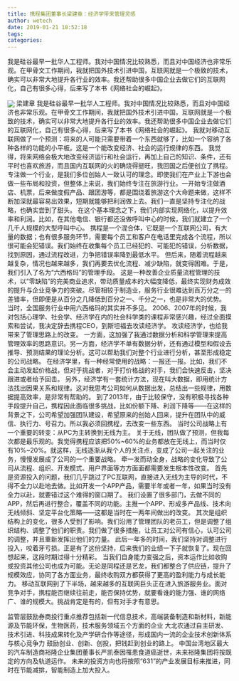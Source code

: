 ```yaml
---
title: 携程集团董事长梁建章：经济学带来管理灵感
author: wetech
date: 2019-01-21 18:52:18
tags: 
categories: 
---
```

我是硅谷最早一批华人工程师。我对中国情况比较熟悉，而且对中国经济也非常乐观。在甲骨文工作期间，我就把国外技术引进中国，互联网就是一个极致的技术，确实可以非常大地提升各行业的效率。我还帮助很多中国企业去做它们的互联网化，自己有很多心得，后来写了本书《网络社会的崛起》。
<!-- more -->
<img align="center" border="0" src="https://imgcdn.yicai.com/uppics/images/2019/01/d11d24370a24680776f2a6a394c24615.jpg" />
梁建章
我是硅谷最早一批华人工程师。我对中国情况比较熟悉，而且对中国经济也非常乐观。在甲骨文工作期间，我就把国外技术引进中国，互联网就是一个极致的技术，确实可以非常大地提升各行业的效率。我还帮助很多中国企业去做它们的互联网化，自己有很多心得，后来写了本书《网络社会的崛起》。
我就对移动互联网做了一个预测：将来的人可能只需要带着一个东西就够了，比如一个容纳了各种各样的功能的小平板。这是一个能改变经济、社会的运行规律的东西。
我觉得，将来网络会极大地改变经济运行和社会运行，再加上自己的知识、条件，还有平时也喜欢旅游，而且国内互联网的火的确烧得挺旺，我回国之后便创立了携程。
专注做一个行业，是我们多位创始人一致认可的理念。即使我们在产业上下游也会做一些布局和投资，但整体上来说，我们始终专注在旅游行业。一开始专注做酒店、机票，后来做度假产品、跟团游等，都是围绕着旅游这个大命题来做，这样不断加深就最容易出效果，短期就能够把利润做上去。我们一直是坚持专注化的战略，也确实尝到了甜头。
在这个基本理念之下，我们内部实现网络化，以提升效率和利润。比如，在其他电信、银行都还没做呼叫中心的时候，我们就建立了一个几千人规模的大型呼叫中心。
携程是一个混合体，它既是一个互联网公司，有大量的数据；也有很多服务环节，需要每个员工和客户在电话里完成各个流程，所以很可能会犯错误。我们始终在收集每个员工已经犯的、可能犯的错误，分析数据，找到原因，通过流程改进，力争把错误率降到最低水平。
但后来，随着流程越来越复杂，情况也越来越多，我们再要去优化流程、减少缺陷，就变得困难。于是，我们引入了名为“六西格玛”的管理手段。
这是一种改善企业质量流程管理的技术，以“零缺陷”的完美商业追求，带动质量成本的大幅度降低，最终实现财务成效的提升与企业竞争力的突破。尽管相较于制造业，服务行业很难达到百万分之一的差错率，但即便是从百分之几降低到百分之一、千分之一，也是非常大的优势。
当时，全国服务行业中用六西格玛的其实并不多见。
2006、2007年的时候，我对包括心理学、社会学、经济学在内的社会科学类的课程非常感兴趣，经过全面摸索和尝试，我决定辞去携程CEO，到斯坦福去攻读经济学。
攻读经济学，也给我带来了管理思路上的改变。
一方面，这加强了我通过数据分析和科学管理来提高管理效率的思路意识。另一方面，经济学不单有数据分析，还有通过模型和假设去推导、预测结果的理论分析。这可以帮助我们对整个行业进行分析，甚至形成稳定的公司战略。
在经济学里，有一种经常使用的战略：一报还一报。比如，我们不会主动发起价格战，但对于挑战者，对于打价格战的对手，我们会快速反击，坚决跟进或者给予回击。
另外，经济学有一套统计方法，现在叫大数据，即用统计方法找出因果关系和规律。这对我思考公司如何从数据出发，总结出一些规律，用数据提高效率，是非常有帮助的。
到了2013年，由于比较保守，没有积极寻找各种手段提升自己，携程因此面临很多挑战，比如份额下降、利润下降等——在这样的背景之下，公司希望加强团队建设，希望原来的创始人回来，提升在团队中的威信、执行力、号召力。所以我必须回携程，去改变一些东西。
当时公司战略上有一个重要的转变：从PC为主转换到无线为主。
关于无线，团队做了预测，但我每次都是最乐观的。我觉得携程应该把50%~60%的业务都放在无线上，而当时仅有10%~20%。就这样，无线逐渐从我个人的关注点，变成了公司一起关注的业务，慢慢发展成了公司的一个重要战略。
牵一发而动全身，战略的变化导致了公司从流程、组织、开发模式、用户界面等方方面面都需要发生根本性改变。
首先是资源投入的问题，我们几乎跳过了PC互联网，直接进入无线为主导的时代，不得不全力以赴地去做。比如开发一个APP产品，需要半年或者一年，如果当时没有全力以赴，就要错过这个难得的窗口期了。
我们设置了很多部门，去做不同的APP，然后再进行整合，覆盖不同的功能。主推一个APP、形成多产品线、技术向无线倾斜、坚定平台化策略——这都是当时在一两年间做出的改变。
其次是组织结构上的变化，很多人受到了影响。我们沿用了管理团队的老员工，但是调整了组织结构、调整了他们的职责。我们做了很多措施，让员工对公司有信心，认可公司的调整，并且重新发挥出他们的力量。
此后一年多的时间，我们坚持对调整进行投入，咬着牙亏损。正是有了这份坚持，后来我们的业绩一下子就恢复了。现在回想起来，这段时期过得十分精彩。
当我们自身能力变强之后，资本运作比如收购或投资其他公司也成为可能。无论是同程还是艺龙，我们都整合了供应链，提升了规模效应，协同了各方面业务，最终收购双方都获得了更高的盈利能力与成长能力。
移动互联网到了下半场，越来越多的互联网巨头正在进入旅游服务业。面对竞争对手，携程能否继续往前走，能否保持优势，就要看谁的能力强、谁的网络广、谁的规模大。挑战肯定是有的，但有对手才有意思。
 
 
监管层鼓励券商投行重点推荐包括新一代信息技术，高端装备制造和新材料，新能源及节能环保，生物医药，技术服务领域五个方面的企业
大北农通过自主研发、技术引进、科技成果转化及产学研合作等途径，形成国内一流的企业技术创新体系与核心竞争力
鼓励创业、创新、创投，把钱赶到创业的路上。
中国台湾地区最大的汽车制造商裕隆企业集团董事长严凯泰因罹患食道癌逝世，未来裕隆集团将按既定的方向及轨道运作。
未来的投资方向也将按照“631”的产业发展目标来推进，同时在节能减排，智能制造上加大投入。
